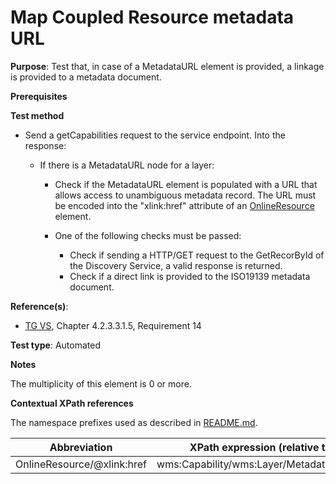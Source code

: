# Map Coupled Resource metadata URL

**Purpose**: Test that, in case of a MetadataURL element is provided, a linkage is provided to a metadata document.

**Prerequisites**

**Test method**

* Send a getCapabilities request to the service endpoint. Into the response:
  
  * If there is a MetadataURL node for a layer:
    * Check if the MetadataURL element is populated with a URL that allows access to unambiguous metadata record. The URL must be encoded into the "xlink:href" attribute of an [OnlineResource](#OnlineResource) element.
    
    * One of the following checks must be passed:
      * Check if sending a HTTP/GET request to the GetRecorById of the Discovery Service, a valid response is returned.
      * Check if a direct link is provided to the ISO19139 metadata document.

**Reference(s)**:
* [TG VS](./README.md#ref_TG_VS), Chapter 4.2.3.3.1.5, Requirement 14

**Test type**: Automated

**Notes**

The multiplicity of this element is 0 or more.

**Contextual XPath references**

The namespace prefixes used as described in [README.md](./README.md#namespaces).

Abbreviation                                               |  XPath expression (relative to wms:WMS_Capabilities)
---------------------------------------------------------- | -------------------------------------------------------------------------
OnlineResource/@xlink:href <a name="OnlineResource"></a>   |    wms:Capability/wms:Layer/MetadataURL/OnlineResource/@xlink:href